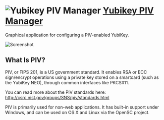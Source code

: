 # ![Yubikey PIV Manager](https://cdn.rawgit.com/pauby/ChocoPackages/8002542d/icons/yubikey-piv-manager.png "Yubikey PIV Manager Logo") [Yubikey PIV Manager](https://chocolatey.org/packages/yubikey-piv-manager)

Graphical application for configuring a PIV-enabled YubiKey.

![Screenshot](https://github.com/pauby/chocopackages/tree/master/automatic/yubikey-piv-manager/screenshot.png)

## What Is PIV?

PIV, or FIPS 201, is a US government standard. It enables RSA or ECC sign/encrypt operations using a private key stored on a smartcard (such as the YubiKey NEO), through common interfaces like PKCS#11.

You can read more about the PIV standards here: http://csrc.nist.gov/groups/SNS/piv/standards.html

PIV is primarily used for non-web applications. It has built-in support under Windows, and can be used on OS X and Linux via the OpenSC project.